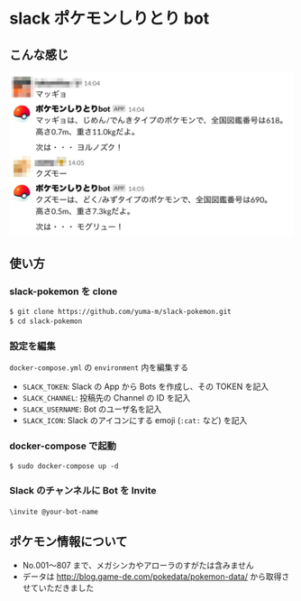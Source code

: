 # slack ポケモンしりとり bot

## こんな感じ

![Slack のスクショ](./screenshot.png "slack-pokemon")

## 使い方

### slack-pokemon を clone 

```bash
$ git clone https://github.com/yuma-m/slack-pokemon.git
$ cd slack-pokemon
```

### 設定を編集

`docker-compose.yml` の `environment` 内を編集する
- `SLACK_TOKEN`: Slack の App から Bots を作成し、その TOKEN を記入
- `SLACK_CHANNEL`: 投稿先の Channel の ID を記入
- `SLACK_USERNAME`: Bot のユーザ名を記入
- `SLACK_ICON`: Slack のアイコンにする emoji (`:cat:` など) を記入

### docker-compose で起動

```
$ sudo docker-compose up -d
```

### Slack のチャンネルに Bot を Invite

`\invite @your-bot-name`

## ポケモン情報について

- No.001〜807 まで、メガシンカやアローラのすがたは含みません
- データは http://blog.game-de.com/pokedata/pokemon-data/ から取得させていただきました
